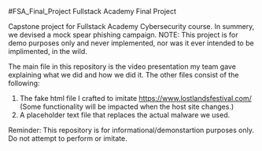 #FSA_Final_Project
Fullstack Academy Final Project

Capstone project for Fullstack Academy Cybersecurity course.
In summery, we devised a mock spear phishing campaign.
NOTE: This project is for demo purposes only and never implemented, nor was it ever intended to be implimented, in the wild.

The main file in this repository is the video presentation my team gave explaining what we did and how we did it.
The other files consist of the following:
1) The fake html file I crafted to imitate https://www.lostlandsfestival.com/  (Some functionality will be impacted when the host site changes.)
2) A placeholder text file that replaces the actual malware we used. 

Reminder: This repository is for informational/demonstartion purposes only. Do not attempt to perform or imitate.

